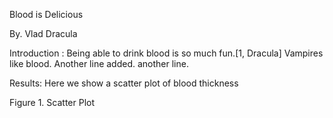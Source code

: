 Blood is Delicious

By. Vlad Dracula

Introduction : 
Being able to drink blood is so much fun.[1, Dracula]
Vampires like blood.
Another line added.
another line.


Results:
Here we show a scatter plot of blood thickness

Figure 1. Scatter Plot

